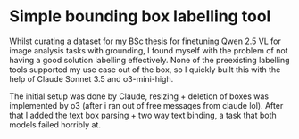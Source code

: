 # Simple bounding box labelling tool

Whilst curating a dataset for my BSc thesis for finetuning Qwen 2.5 VL for image analysis tasks with grounding,
I found myself with the problem of not having a good solution labelling effectively.
None of the preexisting labelling tools supported my use case out of the box, so I quickly built this with the help of Claude Sonnet 3.5 and o3-mini-high.

The initial setup was done by Claude, resizing + deletion of boxes was implemented by o3 (after i ran out of free messages from claude lol).
After that I added the text box parsing + two way text binding, a task that both models failed horribly at.
